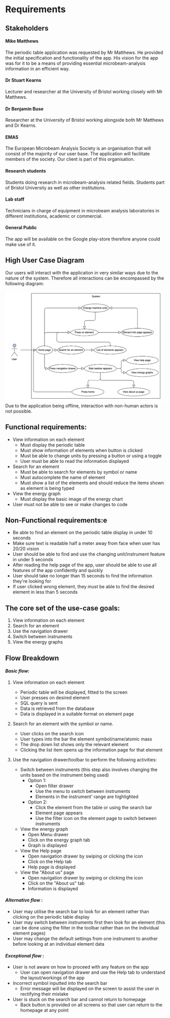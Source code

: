 # **Requirements**

## Stakeholders

#### Mike Matthews
The periodic table application was requested by Mr Matthews. He provided the initial specification and functionality of the app. His vision for the app was for it to be a means of providing essential microbeam-analysis information in an efficient way.

#### Dr Stuart Kearns
Lecturer and researcher at the University of Bristol working closely with Mr Matthews.

#### Dr Benjamin Buse
Researcher at the University of Bristol working alongside both Mr Matthews and Dr Kearns.

#### EMAS
The European Microbeam Analysis Society is an organisation that will consist of the majority of our user base. The application will facilitate members of the society. Our client is part of this organisation.


#### Research students
Students doing research in microbeam-analysis related fields. Students part of Bristol University as well as other institutions.

#### Lab staff
Technicians in charge of equipment in microbeam analysis laboratories in different institutions, academic or commercial.

#### General Public
The app will be available on the Google play-store therefore anyone could make use of it.

## High User Case Diagram
Our users will interact with the application in very similar ways due to the nature of the system. Therefore  all interactions can be encompassed by the following diagram:

![usercase](images/usercase2.png "usercase")
Due to the application being offline, interaction with non-human actors is  not possible.

## Functional requirements:
* View information on each element
    * Must display the periodic table
    * Must show information of elements when button is clicked
    * Must be able to change units by pressing a button or using a toggle
    * User must be able to read the information displayed
* Search for an element
    * Must be able to search for elements by symbol or name
    * Must autocomplete the name of element
    * Must show a list of the elements and should reduce the items shown as element is being typed
* View the energy graph
    * Must display the basic image of the energy chart
* User must not be able to see or make changes to code

## Non-Functional requirements:e
* Be able to find an element on the periodic table display in under 10 seconds
* Make sure text is readable half a meter away from face when user has 20/20 vision
* User should be able to find and use the changing unit/instrument feature in under 5 seconds
* After reading the help page of the app, user should be able to use all features of the app confidently and quickly
* User should take no longer than 15 seconds to find the information they're looking for
* If user clicked wrong element, they must be able to find the desired element in less than 5 seconds

## The core set of the use-case goals:
1. View information on each element
1. Search for an element
1. Use the navigation drawer
1. Switch between instruments
1. View the energy graphs

##  Flow Breakdown
#### _Basic flow_:
1. View information on each element
    * Periodic table will be displayed, fitted to the screen
    * User presses on desired element
    * SQL query is sent
    * Data is retrieved from the database
    * Data is displayed in a suitable format on element page

2. Search for an element with the symbol or name.  
    - User clicks on the search icon    
    - User types into the bar the element symbol/name/atomic mass   
    - The drop down list shows only the relevant element  
    - Clicking the list item opens up the information page for that element

3. Use the navigation drawer/toolbar to perform the following activities:
    * Switch between instruments  (this step also involves changing the units based on the instrument being used)
        - Option 1:
            * Open filter drawer
            * Use the menu to switch between instruments
            * Elements in the instrument' range are highlighted
        - Option 2:
            * Click the element from the table or using the search bar
            * Element page appears
            * Use the filter icon on the element page to switch between instruments
    * View the energy graph
        * Open Menu drawer
        * Click on the energy graph tab
        * Graph is displayed
    * View the Help page
        * Open navigation drawer by swiping or clicking the icon
        * Click on the Help tab
        * Help page is displayed
    * View the "About us" page
        * Open navigation drawer by swiping or clicking the icon
        * Click on the "About us" tab
        * Information is displayed

#### _Alternative flow_ :
* User may utilise the search bar to look for an element rather than clicking on the periodic table display
* User may switch between instruments first then look for an element (this can be done using the filter in the toolbar rather than on the individual element pages)
* User may change the default settings from one instrument to another before looking at an individual element data

#### _Exceptional flow_ :
* User is not aware on how to proceed with any feature on the app
    * User can open navigation drawer and use the Help tab to understand the layout/workings of the app
* Incorrect symbol inputted into the search bar
    * Error message will be displayed on the screen to assist the user in rectifying their mistake
* User is stuck on the search bar and cannot return to homepage
    * Back button is provided on all screens so that user can return to the homepage at any point
